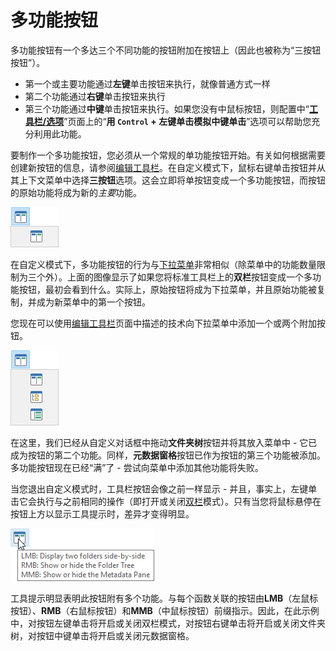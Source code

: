 # 多功能按钮

多功能按钮有一个多达三个不同功能的按钮附加在按钮上（因此也被称为“三按钮按钮”）。

- 第一个或主要功能通过**左键**单击按钮来执行，就像普通方式一样
- 第二个功能通过**右键**单击按钮来执行
- 第三个功能通过**中键**单击按钮来执行。如果您没有中鼠标按钮，则配置中“**[工具栏/选项](/Manual/preferences/preferences_categories/toolbars/toolbar_options.zh.md)**”页面上的“**用 `Control` + 左键单击模拟中键单击**”选项可以帮助您充分利用此功能。

要制作一个多功能按钮，您必须从一个常规的单功能按钮开始。有关如何根据需要创建新按钮的信息，请参阅[编辑工具栏]()。在自定义模式下，鼠标右键单击按钮并从其上下文菜单中选择**三按钮**选项。这会立即将单按钮变成一个多功能按钮，而按钮的原始功能将成为新的*主要*功能。

![](/Manual/images/media/three_button_1.png) 

在自定义模式下，多功能按钮的行为与[下拉菜单](drop-down_buttons_and_menus.zh.md)非常相似（除菜单中的功能数量限制为三个外）。上面的图像显示了如果您将标准工具栏上的**双栏**按钮变成一个多功能按钮，最初会看到什么。实际上，原始按钮将成为下拉菜单，并且原始功能被复制，并成为新菜单中的第一个按钮。

您现在可以使用[编辑工具栏]()页面中描述的技术向下拉菜单中添加一个或两个附加按钮。

![](/Manual/images/media/three_button_2.png) 

在这里，我们已经从自定义对话框中拖动**文件夹树**按钮并将其放入菜单中 - 它已成为按钮的第二个功能。同样，**元数据窗格**按钮已作为按钮的第三个功能被添加。多功能按钮现在已经“满”了 - 尝试向菜单中添加其他功能将失败。

当您退出自定义模式时，工具栏按钮会像之前一样显示 - 并且，事实上，左键单击它会执行与之前相同的操作（即打开或关闭[双栏](/Manual/basic_concepts/the_lister/dual_display/README.zh.md)模式）。只有当您将鼠标悬停在按钮上方以显示工具提示时，差异才变得明显。

![](/Manual/images/media/three_button_3.png) 

工具提示明显表明此按钮附有多个功能。与每个函数关联的按钮由**LMB**（左鼠标按钮）、**RMB**（右鼠标按钮）和**MMB**（中鼠标按钮）前缀指示。因此，在此示例中，对按钮左键单击将开启或关闭双栏模式，对按钮右键单击将开启或关闭文件夹树，对按钮中键单击将开启或关闭元数据窗格。